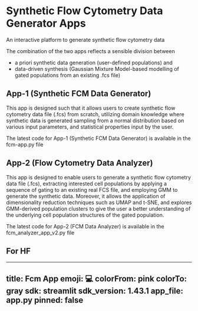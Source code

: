 # Synthetic Flow Cytometry Data Generator Apps
An interactive platform to generate synthetic flow cytometry data

The combination of the two apps reflects a sensible division between 
- a priori synthetic data generation (user-defined populations) and
- data-driven synthesis (Gaussian Mixture Model-based modelling of gated populations from an existing .fcs file)

## App-1  (Synthetic FCM Data Generator)
This app is designed such that it allows users to create synthetic flow cytometry data 
file (.fcs) from scratch, utilizing domain knowledge where synthetic data is generated 
sampling from a normal distribution based on various input parameters, and statistical properties input by the user. 

The latest code for App-1 (Synthetic FCM Data Generator) is available in the fcm-app.py file

## App-2 (Flow Cytometry Data Analyzer)
This app is designed to enable users to generate a synthetic flow cytometry data file 
(.fcs), extracting interested cell populations by applying a sequence of gating to an 
existing real FCS file, and employing GMM to generate the synthetic data. Moreover, it 
allows the application of dimensionality reduction techniques such as UMAP and t-SNE, and explores GMM-derived population clusters to give the user a better understanding of the 
underlying cell population structures of the gated population. 


The latest code for App-2 (FCM Data Analyzer) is available in the fcm_analyzer_app_v2.py file


## For HF

---
title: Fcm App
emoji: 💻
colorFrom: pink
colorTo: gray
sdk: streamlit
sdk_version: 1.43.1
app_file: app.py
pinned: false
---

 
